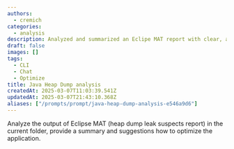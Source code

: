 ```yaml
---
authors:
  - cremich
categories:
  - analysis
description: Analyzed and summarized an Eclipe MAT report with clear, actionable insights.
draft: false
images: []
tags:
  - CLI
  - Chat
  - Optimize
title: Java Heap Dump analysis
createdAt: 2025-03-07T11:03:39.541Z
updatedAt: 2025-03-07T21:43:10.368Z
aliases: ["/prompts/prompt/java-heap-dump-analysis-e546a9d6"]
---
```


Analyze the output of Eclipse MAT (heap dump leak suspects report) in the current folder, provide a summary and suggestions how to optimize the application.
